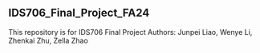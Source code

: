## IDS706_Final_Project_FA24

This repository is for IDS706 Final Project
Authors: Junpei Liao, Wenye Li, Zhenkai Zhu, Zella Zhao

